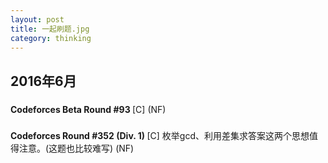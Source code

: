 ```yaml
---
layout: post
title: 一起刷题.jpg
category: thinking
---
```


## **2016年6月**

### <font style="font-weight:bold;">
Codeforces Beta Round #93
</font>
[C]
(NF)
<br/>


### <font style="font-weight:bold;">
Codeforces Round #352 (Div. 1)
</font>
[C] 枚举gcd、利用差集求答案这两个思想值得注意。(这题也比较难写)
(NF)
<br/>
